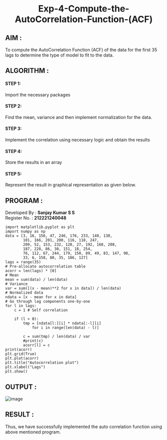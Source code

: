 
# <p align="center">Exp-4-Compute-the-AutoCorrelation-Function-(ACF)</p>
## AIM :
To compute the AutoCorrelation Function (ACF) of the data for the first 35 lags to determine the type of model to fit to the data.
## ALGORITHM :
#### STEP 1: 
Import the necessary packages
#### STEP 2: 
Find the mean, variance and then implement normalization for the data.
#### STEP 3: 
Implement the correlation using necessary logic and obtain the results
#### STEP 4: 
Store the results in an array
#### STEP 5: 
Represent the result in graphical representation as given below.
## PROGRAM :
Developed By : **Sanjay Kumar S S**
</br>
Register No. : **212221240048**
```
import matplotlib.pyplot as plt
import numpy as np
data = [3, 16, 156, 47, 246, 176, 233, 140, 130,
        101, 166, 201, 200, 116, 118, 247,
        209, 52, 153, 232, 128, 27, 192, 168, 208,
        187, 228, 86, 30, 151, 18, 254,
        76, 112, 67, 244, 179, 150, 89, 49, 83, 147, 90,
        33, 6, 158, 80, 35, 186, 127]
lags = range(35)
# Pre-allocate autocorrelation table
acorr = len(lags) * [0]
# Mean
mean = sum(data) / len(data)
# Variance
var = sum([(x - mean)**2 for x in data]) / len(data)
# Normalized data
ndata = [x - mean for x in data]
# Go through lag components one-by-one
for l in lags:
    c = 1 # Self correlation

    if (l > 0):
        tmp = [ndata[l:][i] * ndata[:-l][i]
            for i in range(len(data) - l)]

        c = sum(tmp) / len(data) / var
        #print(c)
        acorr[l] = c
print(acorr)
plt.grid(True)
plt.plot(acorr)
plt.title("Autocorrelation plot")
plt.xlabel("Lags")
plt.show()
```
## OUTPUT :
![image](https://github.com/gpavithra673/Exp-4-Compute-the-AutoCorrelation-Function-ACF-/assets/93427264/0f66c181-7c72-4140-acd7-a8cbc95109d8)

## RESULT : 
Thus, we have successfully implemented the auto correlation function using above mentioned program.

